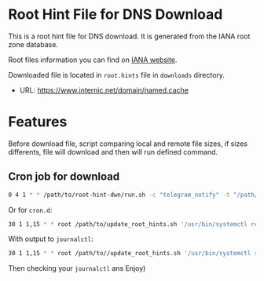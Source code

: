 # Root Hint File for DNS Download

This is a root hint file for DNS download. It is generated from the IANA root zone database.

Root files information you can find on [IANA website](https://www.iana.org/domains/root/files).

Downloaded file is located in `root.hints` file in `downloads` directory.

* URL: https://www.internic.net/domain/named.cache

# Features

Before download file, script comparing local and remote file sizes, if sizes differents, file will download and then will run defined command.

## Cron job for download

```bash
0 4 1 * * /path/to/root-hint-dwn/run.sh -c "telegram_notify" -t "/path/to/dest/root.hints" > /dev/null 2>&1
```

Or for `cron.d`:
```bash
30 1 1,15 * * root /path/to/update_root_hints.sh '/usr/bin/systemctl restart service' 2>&1
```

With output to `journalctl`:
```bash
30 1 1,15 * * root /path/to//update_root_hints.sh '/usr/bin/systemctl restart service' | systemd-cat -t myhint
```

Then checking your `journalctl` ans Enjoy)
